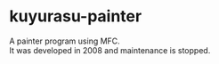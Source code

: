 # kuyurasu-painter
A painter program using MFC.  
It was developed in 2008 and maintenance is stopped.  
